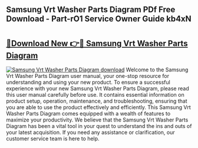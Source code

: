 ## Samsung Vrt Washer Parts Diagram PDf Free Download - Part-rO1 Service Owner Guide kb4xN

# <h2><a href="http://dfmtlu0.blite.top/?on=Samsung+Vrt+Washer+Parts+Diagram">🔗Download New 👉🔴 Samsung Vrt Washer Parts Diagram</a></h2>

[![Samsung Vrt Washer Parts Diagram download](https://i.imgur.com/lujVjoI.png)](http://dfmtlu0.blite.top/?on=Samsung+Vrt+Washer+Parts+Diagram)
Welcome to the Samsung Vrt Washer Parts Diagram user manual, your one-stop resource for understanding and using your new product. To ensure a successful experience with your new Samsung Vrt Washer Parts Diagram, please read this user manual carefully before use. It contains essential information on product setup, operation, maintenance, and troubleshooting, ensuring that you are able to use the product effectively and efficiently. This Samsung Vrt Washer Parts Diagram comes equipped with a wealth of features to maximize your productivity. We believe that the Samsung Vrt Washer Parts Diagram has been a vital tool in your quest to understand the ins and outs of your latest acquisition. If you need any assistance or clarification, our customer service team is here to help.
